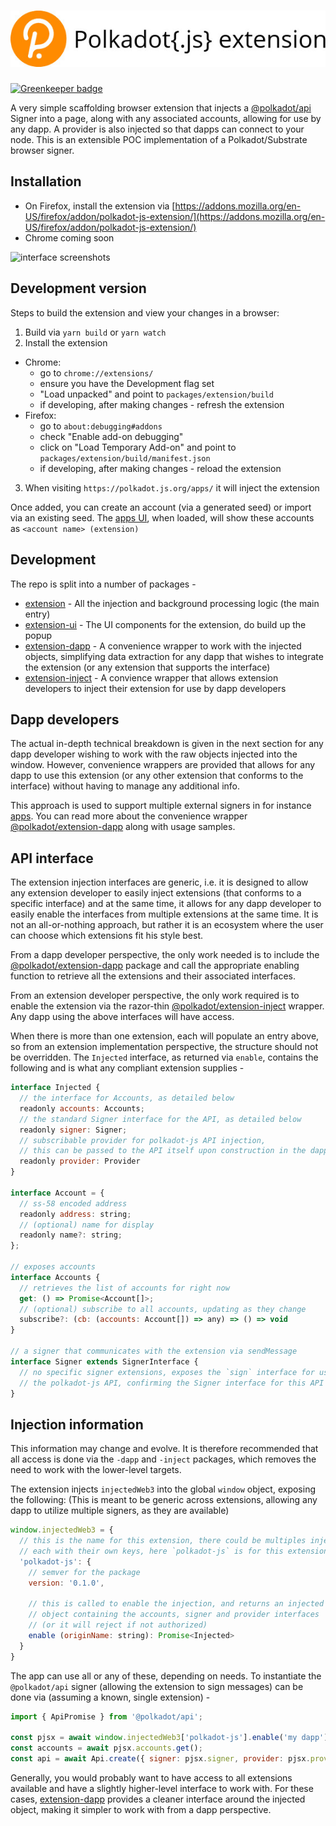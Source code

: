 # ![polkadot{.js} extension](docs/logo.jpg)
[![Greenkeeper badge](https://badges.greenkeeper.io/polkadot-js/extension.svg)](https://greenkeeper.io/)

A very simple scaffolding browser extension that injects a [@polkadot/api](https://github.com/polkadot-js/api) Signer into a page, along with any associated accounts, allowing for use by any dapp. A provider is also injected so that dapps can connect to your node. This is an extensible POC implementation of a Polkadot/Substrate browser signer.

## Installation

- On Firefox, install the extension via [https://addons.mozilla.org/en-US/firefox/addon/polkadot-js-extension/](https://addons.mozilla.org/en-US/firefox/addon/polkadot-js-extension/)
- Chrome coming soon

![interface screenshots](docs/concat-overview.jpg)

## Development version

Steps to build the extension and view your changes in a browser:

1. Build via `yarn build` or `yarn watch`
2. Install the extension
  - Chrome:
    - go to `chrome://extensions/`
    - ensure you have the Development flag set
    - "Load unpacked" and point to `packages/extension/build`
    - if developing, after making changes - refresh the extension
  - Firefox:
    - go to `about:debugging#addons`
    - check "Enable add-on debugging"
    - click on "Load Temporary Add-on" and point to `packages/extension/build/manifest.json`
    - if developing, after making changes - reload the extension
3. When visiting `https://polkadot.js.org/apps/` it will inject the extension

Once added, you can create an account (via a generated seed) or import via an existing seed. The [apps UI](https://github.com/polkadot-js/apps/), when loaded, will show these accounts as `<account name> (extension)`

## Development

The repo is split into a number of packages -

- [extension](packages/extension/) - All the injection and background processing logic (the main entry)
- [extension-ui](packages/extension-ui/) - The UI components for the extension, do build up the popup
- [extension-dapp](packages/extension-dapp/) - A convenience wrapper to work with the injected objects, simplifying data extraction for any dapp that wishes to integrate the extension (or any extension that supports the interface)
- [extension-inject](packages/extension-inject/) - A convience wrapper that allows extension developers to inject their extension for use by dapp developers

## Dapp developers

The actual in-depth technical breakdown is given in the next section for any dapp developer wishing to work with the raw objects injected into the window. However, convenience wrappers are provided that allows for any dapp to use this extension (or any other extension that conforms to the interface) without
having to manage any additional info.

This approach is used to support multiple external signers in for instance [apps](https://github.com/polkadot-js/apps/). You can read more about the convenience wrapper [@polkadot/extension-dapp](packages/extension-dapp/) along with usage samples.

## API interface

The extension injection interfaces are generic, i.e. it is designed to allow any extension developer to easily inject extensions (that conforms to a specific interface) and at the same time, it allows for any dapp developer to easily enable the interfaces from multiple extensions at the same time. It is not an all-or-nothing approach, but rather it is an ecosystem where the user can choose which extensions fit his style best.

From a dapp developer perspective, the only work needed is to include the [@polkadot/extension-dapp](packages/extension-dapp/) package and call the appropriate enabling function to retrieve all the extensions and their associated interfaces.

From an extension developer perspective, the only work required is to enable the extension via the razor-thin [@polkadot/extension-inject](packages/extension-inject/) wrapper. Any dapp using the above interfaces will have access.

When there is more than one extension, each will populate an entry above, so from an extension implementation perspective, the structure should not be overridden. The `Injected` interface, as returned via `enable`, contains the following and is what any compliant extension supplies -

```js
interface Injected {
  // the interface for Accounts, as detailed below
  readonly accounts: Accounts;
  // the standard Signer interface for the API, as detailed below
  readonly signer: Signer;
  // subscribable provider for polkadot-js API injection,
  // this can be passed to the API itself upon construction in the dapp
  readonly provider: Provider
}

interface Account = {
  // ss-58 encoded address
  readonly address: string;
  // (optional) name for display
  readonly name?: string;
};

// exposes accounts
interface Accounts {
  // retrieves the list of accounts for right now
  get: () => Promise<Account[]>;
  // (optional) subscribe to all accounts, updating as they change
  subscribe?: (cb: (accounts: Account[]) => any) => () => void
}

// a signer that communicates with the extension via sendMessage
interface Signer extends SignerInterface {
  // no specific signer extensions, exposes the `sign` interface for use by
  // the polkadot-js API, confirming the Signer interface for this API
}
```

## Injection information

This information may change and evolve. It is therefore recommended that all access is done via the `-dapp` and `-inject` packages, which removes the need to work with the lower-level targets.

The extension injects `injectedWeb3` into the global `window` object, exposing the following: (This is meant to be generic across extensions, allowing any dapp to utilize multiple signers, as they are available)

```js
window.injectedWeb3 = {
  // this is the name for this extension, there could be multiples injected,
  // each with their own keys, here `polkadot-js` is for this extension
  'polkadot-js': {
    // semver for the package
    version: '0.1.0',

    // this is called to enable the injection, and returns an injected
    // object containing the accounts, signer and provider interfaces
    // (or it will reject if not authorized)
    enable (originName: string): Promise<Injected>
  }
}
```

The app can use all or any of these, depending on needs. To instantiate the `@polkadot/api` signer (allowing the extension to sign messages) can be done via (assuming a known, single extension) -

```js
import { ApiPromise } from '@polkadot/api';

const pjsx = await window.injectedWeb3['polkadot-js'].enable('my dapp');
const accounts = await pjsx.accounts.get();
const api = await Api.create({ signer: pjsx.signer, provider: pjsx.provider });
```

Generally, you would probably want to have access to all extensions available and have a slightly higher-level interface to work with. For these cases, [extension-dapp](packages/extension-dapp/) provides a cleaner interface around the injected object, making it simpler to work with from a dapp perspective.

